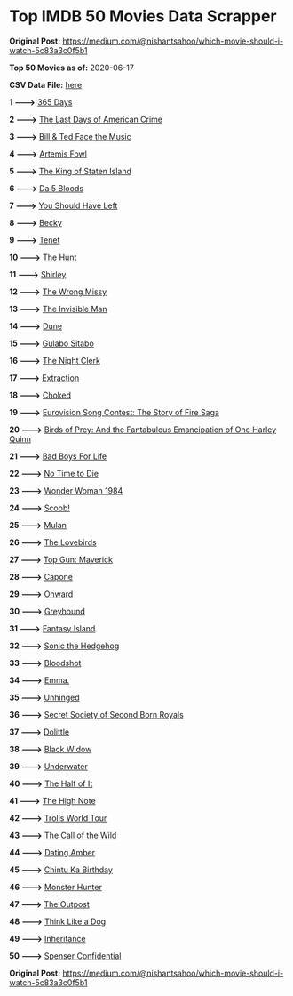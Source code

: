 # Top IMDB 50 Movies Data Scrapper

**Original Post:** https://medium.com/@nishantsahoo/which-movie-should-i-watch-5c83a3c0f5b1

**Top 50 Movies as of:** 2020-06-17

**CSV Data File:** [here](/Data/data.csv)

**1 --->** [365 Days](https://www.imdb.com/title/tt10886166/?ref_=adv_li_tt)

**2 --->** [The Last Days of American Crime](https://www.imdb.com/title/tt1552211/?ref_=adv_li_tt)

**3 --->** [Bill & Ted Face the Music](https://www.imdb.com/title/tt1086064/?ref_=adv_li_tt)

**4 --->** [Artemis Fowl](https://www.imdb.com/title/tt3089630/?ref_=adv_li_tt)

**5 --->** [The King of Staten Island](https://www.imdb.com/title/tt9686708/?ref_=adv_li_tt)

**6 --->** [Da 5 Bloods](https://www.imdb.com/title/tt9777644/?ref_=adv_li_tt)

**7 --->** [You Should Have Left](https://www.imdb.com/title/tt8201852/?ref_=adv_li_tt)

**8 --->** [Becky](https://www.imdb.com/title/tt10314450/?ref_=adv_li_tt)

**9 --->** [Tenet](https://www.imdb.com/title/tt6723592/?ref_=adv_li_tt)

**10 --->** [The Hunt](https://www.imdb.com/title/tt8244784/?ref_=adv_li_tt)

**11 --->** [Shirley](https://www.imdb.com/title/tt8430598/?ref_=adv_li_tt)

**12 --->** [The Wrong Missy](https://www.imdb.com/title/tt9619798/?ref_=adv_li_tt)

**13 --->** [The Invisible Man](https://www.imdb.com/title/tt1051906/?ref_=adv_li_tt)

**14 --->** [Dune](https://www.imdb.com/title/tt1160419/?ref_=adv_li_tt)

**15 --->** [Gulabo Sitabo](https://www.imdb.com/title/tt10333912/?ref_=adv_li_tt)

**16 --->** [The Night Clerk](https://www.imdb.com/title/tt7979142/?ref_=adv_li_tt)

**17 --->** [Extraction](https://www.imdb.com/title/tt8936646/?ref_=adv_li_tt)

**18 --->** [Choked](https://www.imdb.com/title/tt11651780/?ref_=adv_li_tt)

**19 --->** [Eurovision Song Contest: The Story of Fire Saga](https://www.imdb.com/title/tt8580274/?ref_=adv_li_tt)

**20 --->** [Birds of Prey: And the Fantabulous Emancipation of One Harley Quinn](https://www.imdb.com/title/tt7713068/?ref_=adv_li_tt)

**21 --->** [Bad Boys For Life](https://www.imdb.com/title/tt1502397/?ref_=adv_li_tt)

**22 --->** [No Time to Die](https://www.imdb.com/title/tt2382320/?ref_=adv_li_tt)

**23 --->** [Wonder Woman 1984](https://www.imdb.com/title/tt7126948/?ref_=adv_li_tt)

**24 --->** [Scoob!](https://www.imdb.com/title/tt3152592/?ref_=adv_li_tt)

**25 --->** [Mulan](https://www.imdb.com/title/tt4566758/?ref_=adv_li_tt)

**26 --->** [The Lovebirds](https://www.imdb.com/title/tt8851668/?ref_=adv_li_tt)

**27 --->** [Top Gun: Maverick](https://www.imdb.com/title/tt1745960/?ref_=adv_li_tt)

**28 --->** [Capone](https://www.imdb.com/title/tt6199572/?ref_=adv_li_tt)

**29 --->** [Onward](https://www.imdb.com/title/tt7146812/?ref_=adv_li_tt)

**30 --->** [Greyhound](https://www.imdb.com/title/tt6048922/?ref_=adv_li_tt)

**31 --->** [Fantasy Island](https://www.imdb.com/title/tt0983946/?ref_=adv_li_tt)

**32 --->** [Sonic the Hedgehog](https://www.imdb.com/title/tt3794354/?ref_=adv_li_tt)

**33 --->** [Bloodshot](https://www.imdb.com/title/tt1634106/?ref_=adv_li_tt)

**34 --->** [Emma.](https://www.imdb.com/title/tt9214832/?ref_=adv_li_tt)

**35 --->** [Unhinged](https://www.imdb.com/title/tt10059518/?ref_=adv_li_tt)

**36 --->** [Secret Society of Second Born Royals](https://www.imdb.com/title/tt10324122/?ref_=adv_li_tt)

**37 --->** [Dolittle](https://www.imdb.com/title/tt6673612/?ref_=adv_li_tt)

**38 --->** [Black Widow](https://www.imdb.com/title/tt3480822/?ref_=adv_li_tt)

**39 --->** [Underwater](https://www.imdb.com/title/tt5774060/?ref_=adv_li_tt)

**40 --->** [The Half of It](https://www.imdb.com/title/tt9683478/?ref_=adv_li_tt)

**41 --->** [The High Note](https://www.imdb.com/title/tt9308382/?ref_=adv_li_tt)

**42 --->** [Trolls World Tour](https://www.imdb.com/title/tt6587640/?ref_=adv_li_tt)

**43 --->** [The Call of the Wild](https://www.imdb.com/title/tt7504726/?ref_=adv_li_tt)

**44 --->** [Dating Amber](https://www.imdb.com/title/tt7886936/?ref_=adv_li_tt)

**45 --->** [Chintu Ka Birthday](https://www.imdb.com/title/tt8472964/?ref_=adv_li_tt)

**46 --->** [Monster Hunter](https://www.imdb.com/title/tt6475714/?ref_=adv_li_tt)

**47 --->** [The Outpost](https://www.imdb.com/title/tt3833480/?ref_=adv_li_tt)

**48 --->** [Think Like a Dog](https://www.imdb.com/title/tt5929654/?ref_=adv_li_tt)

**49 --->** [Inheritance](https://www.imdb.com/title/tt7923220/?ref_=adv_li_tt)

**50 --->** [Spenser Confidential](https://www.imdb.com/title/tt8629748/?ref_=adv_li_tt)

**Original Post:** https://medium.com/@nishantsahoo/which-movie-should-i-watch-5c83a3c0f5b1

